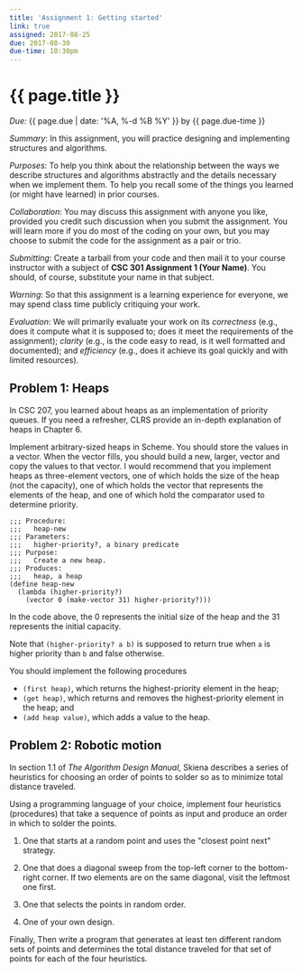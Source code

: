 ```yaml
---
title: 'Assignment 1: Getting started'
link: true
assigned: 2017-08-25
due: 2017-08-30
due-time: 10:30pm
---
```

# {{ page.title }}

*Due:* {{ page.due | date: '%A, %-d %B %Y' }} by {{ page.due-time }}

*Summary*: In this assignment, you will practice designing and
implementing structures and algorithms.

*Purposes*: To help you think about the relationship between the ways
we describe structures and algorithms abstractly and the details 
necessary when we implement them.  To help you recall some of the
things you learned (or might have learned) in prior courses.

*Collaboration*: You may discuss this assignment with anyone you like,
provided you credit such discussion when you submit the assignment.
You will learn more if you do most of the coding on your own, but you
may choose to submit the code for the assignment as a pair or trio.

*Submitting*: Create a tarball from your code and then mail it to your
course instructor with a subject of **CSC 301 Assignment 1 (Your Name)**.
You should, of course, substitute your name in that subject.

*Warning*: So that this assignment is a learning experience for everyone,
we may spend class time publicly critiquing your work.

*Evaluation*: We will primarily evaluate your work on its *correctness*
(e.g., does it compute what it is supposed to; does it meet the
requirements of the assignment); *clarity* (e.g., is the code easy to
read, is it well formatted and documented); and *efficiency* (e.g., does
it achieve its goal quickly and with limited resources).

## Problem 1: Heaps

In CSC 207, you learned about heaps as an implementation of priority
queues.  If you need a refresher, CLRS provide an in-depth explanation
of heaps in Chapter 6.

Implement arbitrary-sized heaps in Scheme.  You should store the values
in a vector.  When the vector fills, you should build a new, larger,
vector and copy the values to that vector.  I would recommend that you
implement heaps as three-element vectors, one of which holds the size
of the heap (not the capacity), one of which holds the vector that
represents the elements of the heap, and one of which hold the comparator
used to determine priority.

```
;;; Procedure:
;;;   heap-new
;;; Parameters:
;;;   higher-priority?, a binary predicate
;;; Purpose:
;;;   Create a new heap.
;;; Produces:
;;;   heap, a heap
(define heap-new
  (lambda (higher-priority?)
    (vector 0 (make-vector 31) higher-priority?)))
```

In the code above, the 0 represents the initial size of the heap and
the 31 represents the initial capacity.

Note that `(higher-priority? a b)` is supposed to return true when
`a` is higher priority than `b` and false otherwise.

You should implement the following procedures

* `(first heap)`, which returns the highest-priority element in the heap;
* `(get heap)`, which returns and removes the highest-priority element
  in the heap; and
* `(add heap value)`, which adds a value to the heap.

## Problem 2: Robotic motion

In section 1.1 of _The Algorithm Design Manual_, Skiena describes a
series of heuristics for choosing an order of points to solder so as to
minimize total distance traveled.

Using a programming language of your choice, implement four heuristics
(procedures) that take a sequence of points as input and produce an
order in which to solder the points.

1. One that starts at a random point and uses the "closest point next"
strategy.

2. One that does a diagonal sweep from the top-left corner to the
bottom-right corner.  If two elements are on the same diagonal, visit
the leftmost one first.

3. One that selects the points in random order.

4. One of your own design.

Finally, Then write a program that generates at least ten different random
sets of points and determines the total distance traveled for that
set of points for each of the four heuristics.
